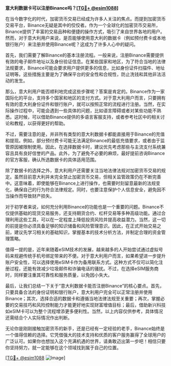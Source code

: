 **意大利数据卡可以注册Binance吗？[[TG💪+ @esim1088](https://t.me/s/esim1088)]**

在当今数字化的时代，加密货币交易已经成为许多人关注的焦点。而提到加密货币交易平台，Binance无疑是其中的佼佼者。作为一个全球化的加密货币交易所，Binance提供了丰富的交易品种和便捷的操作方式，吸引了来自世界各地的用户。然而，对于意大利用户来说，是否能够使用意大利的数据卡（例如预付费卡或本地银行账户）来注册并使用Binance呢？这成为了许多人心中的疑问。

首先，我们需要了解Binance的基本注册流程。一般来说，注册Binance需要提供有效的电子邮件地址以及身份验证信息。在某些国家和地区，为了符合当地的法律法规要求，Binance可能会要求用户提供更多的信息，比如身份证件扫描件、地址证明等。这些措施主要是为了确保平台的安全性和合规性，防止洗钱和其他非法活动的发生。

那么，意大利用户能否顺利地完成这些步骤呢？答案是肯定的。Binance作为一家国际化的平台，支持多个国家和地区的支付方式。对于意大利用户而言，只要拥有有效的意大利身份证件和银行账户，就可以按照正常的流程进行注册。当然，在实际操作过程中，可能会遇到一些具体的问题，比如语言障碍或者对某些功能不熟悉。这时候，可以借助Binance提供的多语言客服支持，或者参考社区中的相关讨论和教程，以获得更好的帮助。

不过，需要注意的是，并非所有类型的意大利数据卡都能直接用于Binance的充值和提现。例如，部分预付费卡可能无法满足Binance的最低充值要求，或者由于监管原因被限制使用。因此，在选择数据卡时，建议优先考虑那些与主流支付系统兼容且具有良好信誉的产品。此外，为了避免不必要的麻烦，最好提前咨询Binance的官方客服，确认所选数据卡的具体适用范围。

除了数据卡的选择之外，意大利用户还需要关注当地法律法规对加密货币交易的规定。虽然目前意大利并未完全禁止加密货币交易，但相关监管政策仍在不断完善中。这意味着，即使能够在Binance上进行操作，也需要时刻留意最新的法规变化，确保自己的行为符合法律规定。同时，也要注意保护个人信息安全，避免因不当操作而导致财产损失。

对于初学者来说，如何充分利用Binance的功能也是一个重要的问题。Binance不仅提供基础的现货交易服务，还支持期货合约、杠杆交易等多种高级功能。通过合理利用这些工具，可以在一定程度上降低投资风险并提高收益潜力。当然，这一切的前提是你必须具备足够的知识储备和风险管理意识。因此，在正式开始交易之前，建议先学习相关的基础知识，掌握基本的技术分析方法，并制定合理的资金管理策略。

值得一提的是，近年来随着eSIM技术的发展，越来越多的人开始尝试通过虚拟号码来规避传统手机号绑定带来的不便。对于意大利用户而言，如果希望进一步提升账户安全性，可以选择使用eSIM卡作为备用联系方式。这种方式不仅可以简化注册过程，还能有效减少垃圾邮件和诈骗电话的骚扰。不过，在选择eSIM服务商时，同样要注重其可靠性和服务质量，以免因小失大。

最后，让我们总结一下关于“意大利数据卡能否注册Binance”的核心要点。首先，只要具备合法的身份证明和银行账户，意大利用户完全可以正常注册并使用Binance；其次，选择合适的数据卡和遵循当地法律法规至关重要；再次，掌握必要的交易技巧和风险控制能力才能更好地实现财富增值目标；最后，借助新兴科技如eSIM卡可以为整个流程增添更多便利性。当然，以上内容仅供参考，具体情况还需结合个人实际情况作出判断。

无论你是刚刚接触加密货币的新手，还是已经有一定经验的老手，Binance始终是一个值得信赖的选择。它凭借强大的技术支持和优质的客户服务赢得了全球用户的广泛认可。如果你也想加入这个充满机遇的世界，请勇敢迈出第一步吧！相信只要你坚持努力，就一定能够在这个领域找到属于自己的位置。

[[TG💪+ @esim1088](https://t.me/s/esim1088) ![Image](https://i.postimg.cc/4NQfJmqS/Snipaste-2025-05-13-00-14-12.png)]